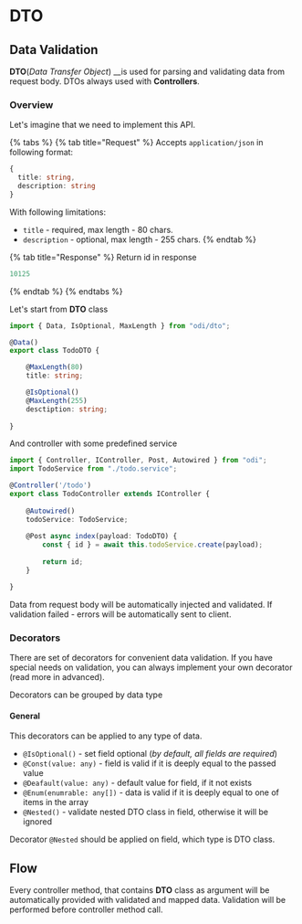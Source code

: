 # DTO

## Data Validation

**DTO**\(_Data Transfer Object_\) __is used for parsing and validating data from request body. DTOs always used with **Controllers**.

### Overview

Let's imagine that we need to implement this API.

{% tabs %}
{% tab title="Request" %}
Accepts `application/json` in following format:

```typescript
{
  title: string,
  description: string
}
```

With following limitations:

* `title` - required, max length - 80 chars. 
* `description` - optional, max length - 255 chars.
{% endtab %}

{% tab title="Response" %}
Return id in response

```typescript
10125
```
{% endtab %}
{% endtabs %}

Let's start from **DTO** class

```typescript
import { Data, IsOptional, MaxLength } from "odi/dto";

@Data()
export class TodoDTO {

    @MaxLength(80)
    title: string;

    @IsOptional()
    @MaxLength(255)
    desctiption: string;
    
}
```

And controller with some predefined service

```typescript
import { Controller, IController, Post, Autowired } from "odi";
import TodoService from "./todo.service";

@Controller('/todo')
export class TodoController extends IController {
    
    @Autowired()
    todoService: TodoService;   
         
    @Post async index(payload: TodoDTO) {
        const { id } = await this.todoService.create(payload);
                
        return id;
    }

}
```

Data from request body will be automatically injected and validated. If validation failed - errors will be automatically sent to client.

### Decorators

There are set of decorators for convenient data validation. If you have special needs on validation, you can always implement your own decorator \(read more in advanced\).

Decorators can be grouped by data type

#### General

This decorators can be applied to any type of data.

* `@IsOptional()` - set field optional \(_by default, all fields are required_\) 
* `@Const(value: any)` -  field is valid if it is deeply equal to the passed value 
* `@Deafault(value: any)` -  default value for field, if it not exists 
* `@Enum(enumrable: any[])` -  data is valid if it is deeply equal to one of items in the array 
* `@Nested()` - validate nested DTO class in field, otherwise it will be ignored

Decorator `@Nested` should be applied on field, which type is DTO class.

## Flow

Every controller method, that contains **DTO** class as argument will be automatically provided with validated and mapped data. Validation will be performed before controller method call.

